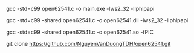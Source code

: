 gcc -std=c99 open62541.c -o main.exe -lws2_32 -lIphlpapi


gcc -std=c99 -shared open62541.c -o open62541.dll  -lws2_32 -lIphlpapi


gcc -std=c99 -shared open62541.c -o open62541.so -fPIC

git clone https://github.com/NguyenVanDuongTDH/open62541.git

